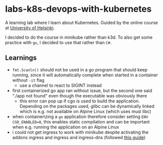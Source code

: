 # labs-k8s-devops-with-kubernetes

A learning lab where I learn about Kubernetes. Guided by the online course at [University of Helsinki](https://devopswithkubernetes.com/part-0).

I decided to do the course in minikube rather than k3d. To also get some practice with `go`, I decided to use that rather than `C#`.

## Learnings
* `fmt.Scanln()` should not be used in a go program that should keep running, since it will automatically complete when started in a container without `-it` flag
    * use a channel to react to SIGINT instead
* first containerized go app ran without issue, but the second one said "./app not found" even though the executable was obviously there
    * this error can pop up if cgo is used to build the application. Depending on the packages used, glibc can be dynamically linked which is e.g. not available on Alpine Linux (which uses musl libc)
* when containerizing a `go` application therefore consider setting `ENV CGO_ENABLED=0`, this enables static compilation and can be important when e.g. running the application on an Alpine Linux
* i could not get ingress to work with minikube despite activating the addons ingress and ingress and ingress-dns (followed [this guide](https://minikube.sigs.k8s.io/docs/handbook/addons/ingress-dns/))